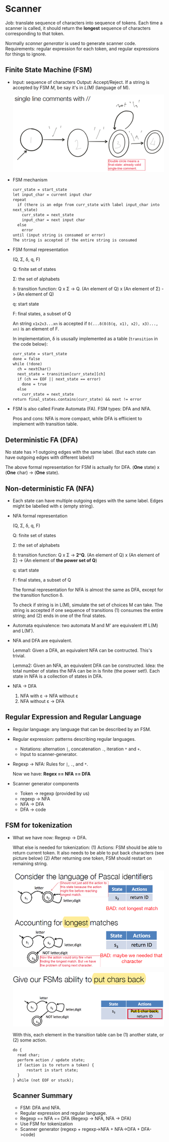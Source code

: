 # Scanner

Job: translate sequence of characters into sequence of tokens. Each time a scanner is called, it should return the **longest** sequence of characters corresponding to that token.  

Normally *scanner generator* is used to generate scanner code. Requirements: regular expression for each token, and regular expressions for things to ignore. 



## Finite State Machine (FSM)

- Input: sequence of characters 
  Output: Accept/Reject. If a string is accepted by FSM *M*, be say it's in *L(M)* (language of M).

  ![fsm](singleLineComment.png)

- FSM mechanism

  ```
  curr_state = start_state
  let input_char = current input char
  repeat
    if (there is an edge from curr_state with label input_char into next_state)
      curr_state = next_state
      input_char = next input char
    else
      error
  until (input string is consumed or error)
  The string is accepted if the entire string is consumed
  ```

- FSM formal representation

  (Q, Σ, δ, q, F)

  Q: finite set of states

  Σ: the set of alphabets

  δ: transition function: Q x Σ -> Q. (An element of Q) x (An element of Σ) -> (An element of Q)

  q: start state

  F: final states, a subset of Q

  An string `x1x2x3...xn` is accepted if `δ(...δ(δ(δ(q, x1), x2), x3)..., xn)` is an element of F.

  In implementation, δ is ususally implemented as a table (`transition` in the code below):

  ```
  curr_state = start_state
  done = false
  while (!done)
    ch = nextChar()
    next_state = transition[curr_state][ch]
    if (ch == EOF || next_state == error)
      done = true
    else
      curr_state = next_state
  return final_states.contains(curr_state) && next != error
  ```

- FSM is also called Finate Automata (FA). FSM types: DFA and NFA. 

  Pros and cons: NFA is more compact, while DFA is effiicient to implement with transition table.



## Deterministic FA (DFA)

No state has >1 outgoing edges with the same label. (But each state can have outgoing edges with different labels!)

The above formal representation for FSM is actually for DFA. (**One** state) x (**One** char) -> (**One** state).



## Non-deterministic FA (NFA)

- Each state can have multiple outgoing edges with the same label. Edges might be labelled with ɛ (empty string).

- NFA formal representation

  (Q, Σ, δ, q, F)

  Q: finite set of states

  Σ: the set of alphabets

  δ: transition function: Q x Σ -> **2^Q**. (An element of Q) x (An element of Σ) -> (An element of **the power set of Q**)

  q: start state

  F: final states, a subset of Q

  The formal representation for NFA is almost the same as DFA, except for the transition function δ. 

  To check if string is in L(M), simulate the set of choices M can take. The string is accepted if one sequence of transitions (1) consumes the entire string; and (2) ends in one of the final states. 

- Automata equivalence: two automata M and M' are equivalent iff L(M) and L(M').

- NFA and DFA are equivalent. 

  Lemma1: Given a DFA, an equivalent NFA can be contructed. This's trivial.

  Lemma2: Given an NFA, an equivalent DFA can be constructed. Idea: the total number of states the NFA can be in is finite (the power set!). Each state in NFA is a collection of states in DFA. 

- NFA -> DFA

  1. NFA with ɛ -> NFA without ɛ
  2. NFA without ɛ -> DFA

  

## Regular Expression and Regular Language

- Regular language: any language that can be described by an FSM.

- Regular expression: patterns describing regular languages.
  - Notations: alternation `|`, concatenation `.`, iteration `*` and `+`.
  - Input to scanner-generator. 
  
- Regexp -> NFA: Rules for `|`, `.`, and `*`.

  Now we have: **Regex == NFA == DFA**

- Scanner generator components
  - Token -> regexp (provided by us)
  - regexp -> NFA
  - NFA -> DFA
  - DFA -> code



## FSM for tokenization

- What we have now: Regexp -> DFA. 

  What else is needed for tokenization: (1) Actions: FSM should be able to return current token. It also needs to be able to put back characters (see picture below) (2) After returning one token, FSM should restart on remaining string. 

  ![](fsm2tokenizer.png)

  ![](fsm2tokenizer2.png)

  With this, each element in the transition table can be (1) another state, or (2) some action.

  ```
  do {
  	read char;
  	perform action / update state;
  	if (action is to return a token) {
  		restart in start state;
  	}
  } while (not EOF or stuck);
  ```

  

  ## Scanner Summary
  
  - FSM: DFA and NFA.
  - Regular expression and regular language.
  - Regexp == NFA == DFA (Regexp -> NFA, NFA -> DFA)
  - Use FSM for tokenization
  - Scanner generator (regexp + regexp->NFA + NFA->DFA + DFA->code)